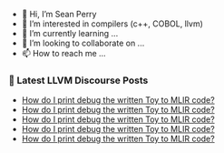 - 👋 Hi, I’m Sean Perry
- 👀 I’m interested in compilers (c++, COBOL, llvm)
- 🌱 I’m currently learning ...
- 💞️ I’m looking to collaborate on ...
- 📫 How to reach me ...

<!---
s66perry/s66perry is a ✨ special ✨ repository because its `README.md` (this file) appears on your GitHub profile.
You can click the Preview link to take a look at your changes.
--->
### 📕 Latest LLVM Discourse Posts

<!-- DISCOURSE-LLVM:START -->
- [How do I print debug the written Toy to MLIR code?](https://discourse.llvm.org/t/how-do-i-print-debug-the-written-toy-to-mlir-code/62679#post_5)
- [How do I print debug the written Toy to MLIR code?](https://discourse.llvm.org/t/how-do-i-print-debug-the-written-toy-to-mlir-code/62679#post_4)
- [How do I print debug the written Toy to MLIR code?](https://discourse.llvm.org/t/how-do-i-print-debug-the-written-toy-to-mlir-code/62679#post_3)
- [How do I print debug the written Toy to MLIR code?](https://discourse.llvm.org/t/how-do-i-print-debug-the-written-toy-to-mlir-code/62679#post_2)
- [How do I print debug the written Toy to MLIR code?](https://discourse.llvm.org/t/how-do-i-print-debug-the-written-toy-to-mlir-code/62679#post_1)
<!-- DISCOURSE-LLVM:END -->
